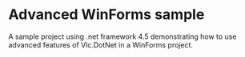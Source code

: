 ﻿# Advanced WinForms sample

A sample project using .net framework 4.5 demonstrating how to use advanced features of Vlc.DotNet in a WinForms project.